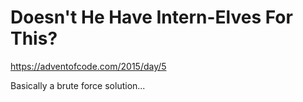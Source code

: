 Doesn't He Have Intern-Elves For This?
======================================

https://adventofcode.com/2015/day/5

Basically a brute force solution...
